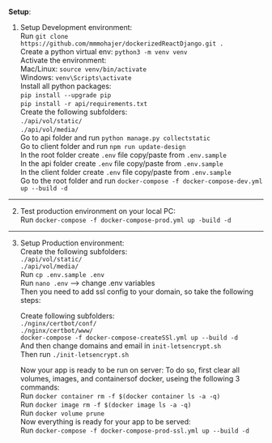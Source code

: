 **Setup**:

1. Setup Development environment: <br>
   Run `git clone https://github.com/mmmohajer/dockerizedReactDjango.git .` <br>
   Create a python virtual env: `python3 -m venv venv` <br>
   Activate the environment: <br>
   Mac/Linux: `source venv/bin/activate` <br>
   Windows: `venv\Scripts\activate` <br>
   Install all python packages: <br>
   `pip install --upgrade pip` <br>
   `pip install -r api/requirements.txt` <br>
   Create the following subfolders: <br>
   `./api/vol/static/` <br>
   `./api/vol/media/` <br>
   Go to api folder and run `python manage.py collectstatic` <br>
   Go to client folder and run `npm run update-design` <br>
   In the root folder create `.env` file copy/paste from `.env.sample` <br>
   In the api folder create `.env` file copy/paste from `.env.sample` <br>
   In the client folder create `.env` file copy/paste from `.env.sample` <br>
   Go to the root folder and run `docker-compose -f docker-compose-dev.yml up --build -d` <br>

<hr>

2. Test production environment on your local PC: <br>
   Run `docker-compose -f docker-compose-prod.yml up -build -d`

<hr>

3. Setup Production environment: <br>
   Create the following subfolders: <br>
   `./api/vol/static/` <br>
   `./api/vol/media/` <br>
   Run `cp .env.sample .env` <br>
   Run `nano .env` --> change .env variables <br>
   Then you need to add ssl config to your domain, so take the following steps: <br>

   Create following subfolders: <br>
   `./nginx/certbot/conf/` <br>
   `./nginx/certbot/www/` <br>
   `docker-compose -f docker-compose-createSSl.yml up --build -d` <br>
   And then change domains and email in `init-letsencrypt.sh` <br>
   Then run `./init-letsencrypt.sh` <br>

   Now your app is ready to be run on server:
   To do so, first clear all volumes, images, and containersof docker, useing the following 3 commands: <br>
   Run `docker container rm -f $(docker container ls -a -q)` <br>
   Run `docker image rm -f $(docker image ls -a -q)` <br>
   Run `docker volume prune` <br>
   Now everything is ready for your app to be served: <br>
   Run `docker-compose -f docker-compose-prod-ssl.yml up --build -d`
